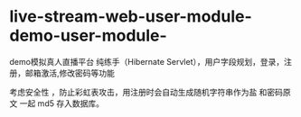 # live-stream-web-user-module-demo-user-module-
demo模拟真人直播平台 纯练手（Hibernate Servlet），用户字段规划，登录，注册，邮箱激活,修改密码等功能

考虑安全性 ，防止彩虹表攻击，用注册时会自动生成随机字符串作为盐 和密码原文 一起 md5 存入数据库。
